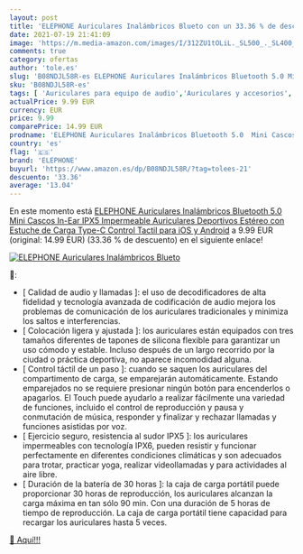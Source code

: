 ```yaml
---
layout: post
title: 'ELEPHONE Auriculares Inalámbricos Blueto con un 33.36 % de descuento'
date: 2021-07-19 21:41:09
image: 'https://m.media-amazon.com/images/I/312ZU1tOLiL._SL500_._SL400_.jpg'
comments: true
category: ofertas
author: 'tole.es'
slug: 'B08NDJL58R-es ELEPHONE Auriculares Inalámbricos Bluetooth 5.0 Mini...'
sku: 'B08NDJL58R-es'
tags: [ 'Auriculares para equipo de audio','Auriculares y accesorios','Electrónica','android','elephone', ]
actualPrice: 9.99 EUR
currency: EUR
price: 9.99
comparePrice: 14.99 EUR
prodname: 'ELEPHONE Auriculares Inalámbricos Bluetooth 5.0  Mini Cascos In-Ear  IPX5 Impermeable Auriculares Deportivos Estéreo con Estuche de Carga Type-C  Control Tactil  para iOS y Android'
country: 'es'
flag: '🇪🇸'
brand: 'ELEPHONE'
buyurl: 'https://www.amazon.es/dp/B08NDJL58R/?tag=tolees-21'
descuento: '33.36'
average: '13.04'
---
```


En este momento está [ELEPHONE Auriculares Inalámbricos Bluetooth 5.0  Mini Cascos In-Ear  IPX5 Impermeable Auriculares Deportivos Estéreo con Estuche de Carga Type-C  Control Tactil  para iOS y Android](https://www.amazon.es/dp/B08NDJL58R/?tag=tolees-21) a 9.99 EUR (original: 14.99 EUR) (33.36 %  de descuento) en el siguiente enlace!

[![ELEPHONE Auriculares Inalámbricos Blueto](https://m.media-amazon.com/images/I/312ZU1tOLiL._SL500_._SL400_.jpg)](https://www.amazon.es/dp/B08NDJL58R/?tag=tolees-21)

🔎:

- [ Calidad de audio y llamadas ]: el uso de decodificadores de alta fidelidad y tecnología avanzada de codificación de audio mejora los problemas de comunicación de los auriculares tradicionales y minimiza los saltos e interferencias.
- [ Colocación ligera y ajustada ]: los auriculares están equipados con tres tamaños diferentes de tapones de silicona flexible para garantizar un uso cómodo y estable. Incluso después de un largo recorrido por la ciudad o práctica deportiva, no aparece incomodidad alguna.
- [ Control táctil de un paso ]: cuando se saquen los auriculares del compartimento de carga, se emparejarán automáticamente. Estando emparejados no se requiere presionar ningún botón para encenderlos o apagarlos. El Touch puede ayudarlo a realizar fácilmente una variedad de funciones, incluido el control de reproducción y pausa y conmutación de música, responder y finalizar y rechazar llamadas y funciones asistidas por voz.
- [ Ejercicio seguro, resistencia al sudor IPX5 ]: los auriculares impermeables con tecnología IPX6, pueden resistir y funcionar perfectamente en diferentes condiciones climáticas y son adecuados para trotar, practicar yoga, realizar videollamadas y para actividades al aire libre.
- [ Duración de la batería de 30 horas ]: la caja de carga portátil puede proporcionar 30 horas de reproducción, los auriculares alcanzan la carga máxima en tan sólo 90 min. Con una duración de 5 horas de tiempo de reproducción. La caja de carga portátil tiene capacidad para recargar los auriculares hasta 5 veces.

[🛒 Aquí!!!](https://www.amazon.es/dp/B08NDJL58R/?tag=tolees-21)
